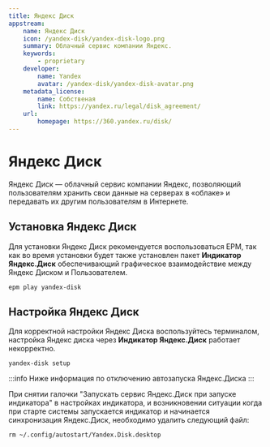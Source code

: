 ```yaml
---
title: Яндекс Диск
appstream:
    name: Яндекс Диск
    icon: /yandex-disk/yandex-disk-logo.png
    summary: Облачный сервис компании Яндекс.
    keywords: 
        - proprietary
    developer: 
        name: Yandex
        avatar: /yandex-disk/yandex-disk-avatar.png
    metadata_license: 
        name: Собственая
        link: https://yandex.ru/legal/disk_agreement/
    url: 
        homepage: https://360.yandex.ru/disk/
---
```


# Яндекс Диск

Яндекс Диск — облачный сервис компании Яндекс, позволяющий пользователям хранить свои данные на серверах в «облаке» и передавать их другим пользователям в Интернете.

## Установка Яндекс Диск

Для установки Яндекс Диск рекомендуется воспользоваться EPM, так как во время установки будет также установлен пакет **Индикатор Яндекс.Диск** обеспечивающий графическое взаимодействие между Яндекс Диском и Пользователем.

```shell
epm play yandex-disk
```

## Настройка Яндекс Диск

Для корректной настройки Яндекс Диска воспользуйтесь терминалом, настройка Яндекс диска через **Индикатор Яндекс.Диск** работает некорректно.

```shell
yandex-disk setup
```

:::info
Ниже информация по отключению автозапуска Яндекс.Диска
:::

При снятии галочки "Запускать сервис Яндекс.Диск при запуске индикатора" в настройках индикатора, и возникновении ситуации когда при старте системы запускается индикатор и начинается синхронизация Яндекс.Диск, необходимо удалить следующий файл:

```shell
rm ~/.config/autostart/Yandex.Disk.desktop
```